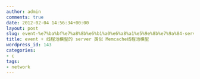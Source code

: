 ```yaml
---
author: admin
comments: true
date: 2012-02-04 14:56:34+00:00
layout: post
slug: event-%e7%ba%bf%e7%a8%8b%e6%b1%a0%e6%a8%a1%e5%9e%8b%e7%9a%84-server-%e7%b1%bb%e4%bc%bc-memcache%e7%ba%bf%e7%a8%8b%e6%b1%a0%e6%a8%a1%e5%9e%8b
title: event + 线程池模型的 server 类似 Memcache线程池模型
wordpress_id: 143
categories:
- c
tags:
- network
---
```



